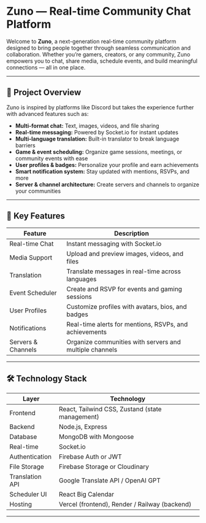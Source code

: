 # Zuno — Real-time Community Chat Platform

Welcome to **Zuno**, a next-generation real-time community platform designed to bring people together through seamless communication and collaboration. Whether you’re gamers, creators, or any community, Zuno empowers you to chat, share media, schedule events, and build meaningful connections — all in one place.

---

## 🚀 Project Overview

Zuno is inspired by platforms like Discord but takes the experience further with advanced features such as:

- **Multi-format chat:** Text, images, videos, and file sharing  
- **Real-time messaging:** Powered by Socket.io for instant updates  
- **Multi-language translation:** Built-in translator to break language barriers  
- **Game & event scheduling:** Organize game sessions, meetings, or community events with ease  
- **User profiles & badges:** Personalize your profile and earn achievements  
- **Smart notification system:** Stay updated with mentions, RSVPs, and more  
- **Server & channel architecture:** Create servers and channels to organize your communities  

---

## 🌟 Key Features

| Feature                | Description                                          |
|------------------------|------------------------------------------------------|
| Real-time Chat         | Instant messaging with Socket.io                      |
| Media Support          | Upload and preview images, videos, and files         |
| Translation            | Translate messages in real-time across languages     |
| Event Scheduler        | Create and RSVP for events and gaming sessions       |
| User Profiles          | Customize profiles with avatars, bios, and badges    |
| Notifications          | Real-time alerts for mentions, RSVPs, and achievements|
| Servers & Channels     | Organize communities with servers and multiple channels|

---

## 🛠️ Technology Stack

| Layer             | Technology                                         |
|-------------------|----------------------------------------------------|
| Frontend          | React, Tailwind CSS, Zustand (state management)    |
| Backend           | Node.js, Express                                   |
| Database          | MongoDB with Mongoose                              |
| Real-time         | Socket.io                                          |
| Authentication    | Firebase Auth or JWT                               |
| File Storage      | Firebase Storage or Cloudinary                     |
| Translation API   | Google Translate API / OpenAI GPT                  |
| Scheduler UI      | React Big Calendar                                 |
| Hosting           | Vercel (frontend), Render / Railway (backend)     |

---
 
